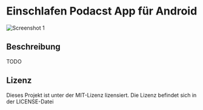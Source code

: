 # Einschlafen Podacst App für Android

![Screenshot 1](https://raw2.github.com/danieloeh/EinschlafenPodcastAndroidApp/master/screenshots/EinschlafenPodcastScreenshot.png)

## Beschreibung

TODO


## Lizenz

Dieses Projekt ist unter der MIT-Lizenz lizensiert. Die Lizenz befindet sich in der LICENSE-Datei